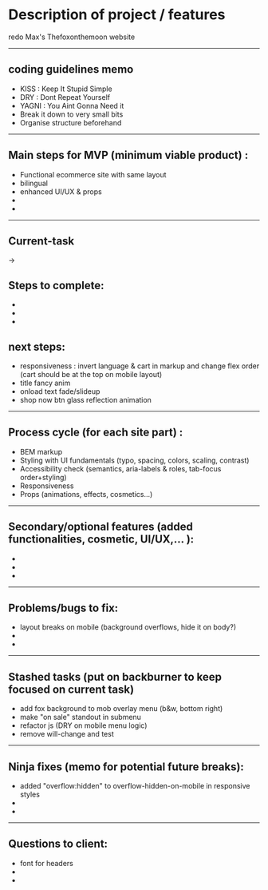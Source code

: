 # Description of project / features

redo Max's Thefoxonthemoon website      

***
  
## coding guidelines memo 

* KISS : Keep It Stupid Simple
* DRY : Dont Repeat Yourself
* YAGNI : You Aint Gonna Need it
* Break it down to very small bits
* Organise structure beforehand

***

## Main steps for MVP (minimum viable product) :
* Functional ecommerce site with same layout
* bilingual
* enhanced UI/UX & props
* 
* 

***

## Current-task 
-> 

## Steps to complete:
* 
* 
* 

## next steps:
* responsiveness : invert language & cart in markup and change flex order (cart should be at the top on mobile layout)
* title fancy anim
* onload text fade/slideup
* shop now btn glass reflection animation

***

## Process cycle (for each site part) :
* BEM markup
* Styling with UI fundamentals (typo, spacing, colors, scaling, contrast)
* Accessibility check (semantics, aria-labels & roles, tab-focus order+styling)
* Responsiveness
* Props (animations, effects, cosmetics...)

*** 

## Secondary/optional features (added functionalities, cosmetic, UI/UX,... ):
* 
* 
* 

***

## Problems/bugs to fix:
* layout breaks on mobile (background overflows, hide it on body?)
* 
* 


***

## Stashed tasks (put on backburner to keep focused on current task)
* add fox background to mob overlay menu (b&w, bottom right)
* make "on sale" standout in submenu
* refactor js (DRY on mobile menu logic)
* remove will-change and test


***
## Ninja fixes (memo for potential future breaks):
* added "overflow:hidden" to overflow-hidden-on-mobile in responsive styles
* 
* 

***
## Questions to client:
* font for headers
* 
* 

